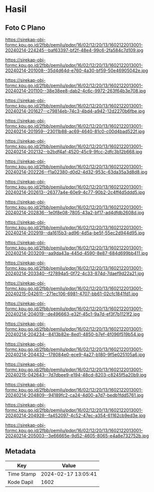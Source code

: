 # Hasil

## Foto C Plano

https://sirekap-obj-formc.kpu.go.id/2fbb/pemilu/pdpr/16/02/12/20/13/1602122013001-20240214-224245--baf63397-bf2f-48e4-99c6-2fa584c7d109.jpg

https://sirekap-obj-formc.kpu.go.id/2fbb/pemilu/pdpr/16/02/12/20/13/1602122013001-20240214-201008--35d4d64d-e760-4a30-bf59-50e46905042e.jpg

https://sirekap-obj-formc.kpu.go.id/2fbb/pemilu/pdpr/16/02/12/20/13/1602122013001-20240214-201100--38e38ee8-dab2-4c6c-9972-263f64b3e708.jpg

https://sirekap-obj-formc.kpu.go.id/2fbb/pemilu/pdpr/16/02/12/20/13/1602122013001-20240214-201627--c79814eb-74c3-4bd4-a942-12d2270b6fbe.jpg

https://sirekap-obj-formc.kpu.go.id/2fbb/pemilu/pdpr/16/02/12/20/13/1602122013001-20240214-201959--23011b88-ac69-4640-81c0-c00d4bad522f.jpg

https://sirekap-obj-formc.kpu.go.id/2fbb/pemilu/pdpr/16/02/12/20/13/1602122013001-20240214-202132--b2bdf4af-4520-45c9-9fcc-2dfc3b12b668.jpg

https://sirekap-obj-formc.kpu.go.id/2fbb/pemilu/pdpr/16/02/12/20/13/1602122013001-20240214-202226--f1a02380-d0d2-4d32-953c-63da35a3d8d8.jpg

https://sirekap-obj-formc.kpu.go.id/2fbb/pemilu/pdpr/16/02/12/20/13/1602122013001-20240214-202613--26377a4e-60e9-4c77-90b2-2c4ff4d5ddd5.jpg

https://sirekap-obj-formc.kpu.go.id/2fbb/pemilu/pdpr/16/02/12/20/13/1602122013001-20240214-202836--1e0f8e08-7805-43a2-bf17-ad4dfdb2608d.jpg

https://sirekap-obj-formc.kpu.go.id/2fbb/pemilu/pdpr/16/02/12/20/13/1602122013001-20240214-202919--da1615b3-ad96-4d5a-be5f-55ec2d944d95.jpg

https://sirekap-obj-formc.kpu.go.id/2fbb/pemilu/pdpr/16/02/12/20/13/1602122013001-20240214-203209--aa9da43a-445d-4590-8e87-684d699bb411.jpg

https://sirekap-obj-formc.kpu.go.id/2fbb/pemilu/pdpr/16/02/12/20/13/1602122013001-20240214-203340--f27894a5-0f72-4c33-874d-7daef9d22a21.jpg

https://sirekap-obj-formc.kpu.go.id/2fbb/pemilu/pdpr/16/02/12/20/13/1602122013001-20240215-042611--271ec106-6981-4707-bb61-02cfc1841fd1.jpg

https://sirekap-obj-formc.kpu.go.id/2fbb/pemilu/pdpr/16/02/12/20/13/1602122013001-20240214-204019--de496663-e32f-45c1-9a7d-ef3f7b1121f2.jpg

https://sirekap-obj-formc.kpu.go.id/2fbb/pemilu/pdpr/16/02/12/20/13/1602122013001-20240214-204234--8413b82e-8ed1-4850-b7ef-4f096f519b54.jpg

https://sirekap-obj-formc.kpu.go.id/2fbb/pemilu/pdpr/16/02/12/20/13/1602122013001-20240214-204432--178084e0-ece9-4a27-b180-9f5e025105a6.jpg

https://sirekap-obj-formc.kpu.go.id/2fbb/pemilu/pdpr/16/02/12/20/13/1602122013001-20240215-042643--7d7dbee9-e194-48cd-8203-c8245f5a20b9.jpg

https://sirekap-obj-formc.kpu.go.id/2fbb/pemilu/pdpr/16/02/12/20/13/1602122013001-20240214-204809--94189fc2-ca24-4d00-a7d7-bedb1fdd5761.jpg

https://sirekap-obj-formc.kpu.go.id/2fbb/pemilu/pdpr/16/02/12/20/13/1602122013001-20240214-204928--fa452097-4c52-47ec-a354-61162cb9ed3e.jpg

https://sirekap-obj-formc.kpu.go.id/2fbb/pemilu/pdpr/16/02/12/20/13/1602122013001-20240214-205003--3e66665e-9d52-4605-8065-e4a8e732752b.jpg


## Metadata

| Key        | Value               |
| ---------- | ------------------- |
| Time Stamp | 2024-02-17 13:05:41 |
| Kode Dapil | 1602                |



